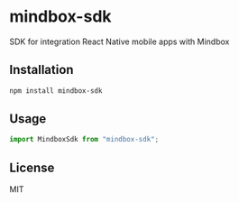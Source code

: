 # mindbox-sdk

SDK for integration React Native mobile apps with Mindbox

## Installation

```sh
npm install mindbox-sdk
```

## Usage

```js
import MindboxSdk from "mindbox-sdk";
```

## License

MIT
